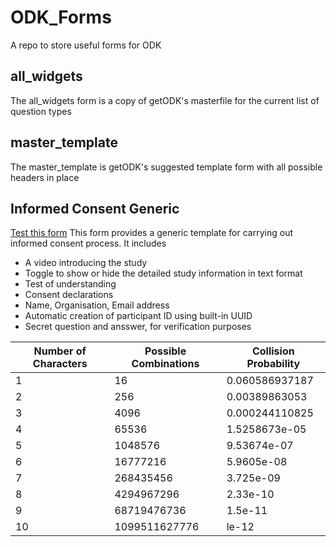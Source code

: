 # ODK_Forms
A repo to store useful forms for ODK 

## all_widgets

The all_widgets form is a copy of getODK's masterfile for the current list of question types

## master_template

The master_template is getODK's suggested template form with all possible headers in place

## Informed Consent Generic

[Test this form](https://central.lshtm.ac.uk/-/single/Q4hC3VTnYST8x2sisNqdH1XYo9Xl3ZX?st=kzGkt35tUHhR7UuWCjx1QG6k0GpRP1slgYymEHgjKDPDAp2FJh$KTS65e9UanFir)
This form provides a generic template for carrying out informed consent process.
It includes

* A video introducing the study
* Toggle to show or hide the detailed study information in text format
* Test of understanding
* Consent declarations
* Name, Organisation, Email address
* Automatic creation of participant ID using built-in UUID
* Secret question and ansswer, for verification purposes

|Number of Characters|Possible Combinations|Collision Probability|
|--------------------|---------------------|---------------------|
1|16 | 0.060586937187|
2|256|0.00389863053|
3|4096|0.000244110825|
4|65536|1.5258673e-05|
5|1048576|9.53674e-07|
6|16777216|5.9605e-08|
7|268435456|3.725e-09|
8|4294967296|2.33e-10|
9|68719476736|1.5e-11|
10|1099511627776|le-12|